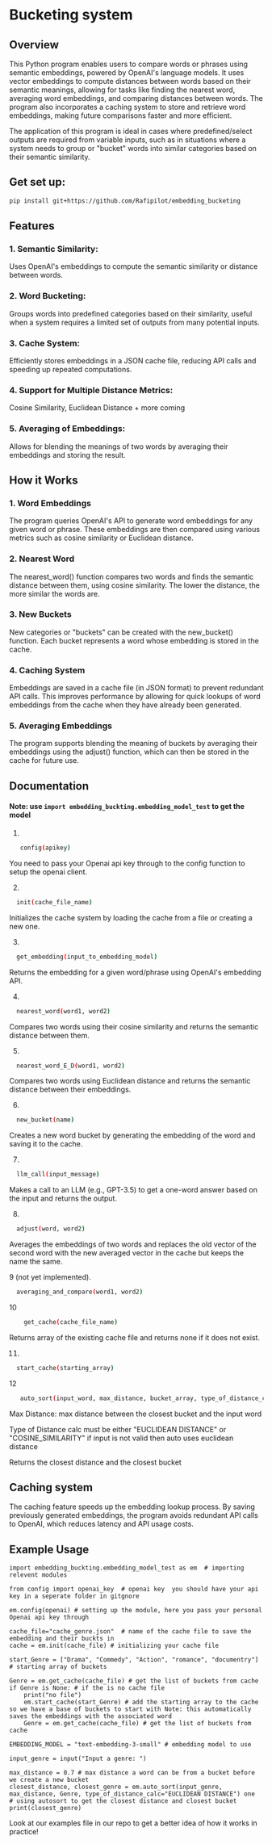 # Bucketing system 

## Overview
This Python program enables users to compare words or phrases using semantic embeddings, powered by OpenAI's language models. It uses vector embeddings to compute distances between words based on their semantic meanings, allowing for tasks like finding the nearest word, averaging word embeddings, and comparing distances between words. The program also incorporates a caching system to store and retrieve word embeddings, making future comparisons faster and more efficient.

The application of this program is ideal in cases where predefined/select outputs are required from variable inputs, such as in situations where a system needs to group or "bucket" words into similar categories based on their semantic similarity. 


## Get set up: 
```bash
pip install git+https://github.com/Rafipilot/embedding_bucketing
```


## Features
### 1. Semantic Similarity:
Uses OpenAI's embeddings to compute the semantic similarity or distance between words.
### 2. Word Bucketing: 
Groups words into predefined categories based on their similarity, useful when a system requires a limited set of outputs from many potential inputs.
### 3. Cache System: 

Efficiently stores embeddings in a JSON cache file, reducing API calls and speeding up repeated computations.
### 4. Support for Multiple Distance Metrics:
Cosine Similarity, Euclidean Distance + more coming
### 5. Averaging of Embeddings:
Allows for blending the meanings of two words by averaging their embeddings and storing the result.

## How it Works

### 1. Word Embeddings
The program queries OpenAI's API to generate word embeddings for any given word or phrase. These embeddings are then compared using various metrics such as cosine similarity or Euclidean distance.

### 2. Nearest Word
The nearest_word() function compares two words and finds the semantic distance between them, using cosine similarity. The lower the distance, the more similar the words are.

### 3. New Buckets
New categories or "buckets" can be created with the new_bucket() function. Each bucket represents a word whose embedding is stored in the cache.

### 4. Caching System
Embeddings are saved in a cache file (in JSON format) to prevent redundant API calls. This improves performance by allowing for quick lookups of word embeddings from the cache when they have already been generated.

### 5. Averaging Embeddings
The program supports blending the meaning of buckets by averaging their embeddings using the adjust() function, which can then be stored in the cache for future use.



## Documentation

#### Note: use ```import embedding_buckting.embedding_model_test``` to get the model

1.
```bash
   config(apikey)
```
You need to pass your Openai api key through to the config function to setup the openai client.


2.
 ```bash
   init(cache_file_name)
  ```
Initializes the cache system by loading the cache from a file or creating a new one.

3.
 ```bash
   get_embedding(input_to_embedding_model)
  ```
Returns the embedding for a given word/phrase using OpenAI's embedding API.

4.
 ```bash
   nearest_word(word1, word2)
  ```
Compares two words using their cosine similarity and returns the semantic distance between them.

5.
 ```bash
   nearest_word_E_D(word1, word2)
  ```
Compares two words using Euclidean distance and returns the semantic distance between their embeddings.

6.
 ```bash
   new_bucket(name)
  ```
Creates a new word bucket by generating the embedding of the word and saving it to the cache.

7.
 ```bash
   llm_call(input_message)
  ```
Makes a call to an LLM (e.g., GPT-3.5) to get a one-word answer based on the input and returns the output.

8.
 ```bash
   adjust(word, word2)
  ```
Averages the embeddings of two words and replaces the old vector of the second word with the new averaged vector in the cache but keeps the name the same.

9 (not yet implemented). 
 ```bash
   averaging_and_compare(word1, word2)
  ```

10
```bash
    get_cache(cache_file_name)
```
Returns array of the existing cache file and returns none if it does not exist.

11.
 ```bash
   start_cache(starting_array)
```
12
```bash
   auto_sort(input_word, max_distance, bucket_array, type_of_distance_calc) 
  ```
Max Distance: max distance between the closest bucket and the input word

Type of Distance calc must be either "EUCLIDEAN DISTANCE" or "COSINE_SIMILARITY" if input is not valid then auto uses euclidean distance

Returns the closest distance and the closest bucket


## Caching system
The caching feature speeds up the embedding lookup process. By saving previously generated embeddings, the program avoids redundant API calls to OpenAI, which reduces latency and API usage costs.

## Example Usage
```shell
import embedding_buckting.embedding_model_test as em  # importing relevent modules

from config import openai_key  # openai key  you should have your api key in a seperate folder in gitgnore

em.config(openai) # setting up the module, here you pass your personal Openai api key through

cache_file="cache_genre.json"  # name of the cache file to save the embedding and their buckts in
cache = em.init(cache_file) # initializing your cache file

start_Genre = ["Drama", "Commedy", "Action", "romance", "documentry"]  # starting array of buckets 

Genre = em.get_cache(cache_file) # get the list of buckets from cache  
if Genre is None: # if the is no cache file
    print("no file")
    em.start_cache(start_Genre) # add the starting array to the cache so we have a base of buckets to start with Note: this automatically saves the embeddings with the associated word
    Genre = em.get_cache(cache_file) # get the list of buckets from cache

EMBEDDING_MODEL = "text-embedding-3-small" # embedding model to use

input_genre = input("Input a genre: ")

max_distance = 0.7 # max distance a word can be from a bucket before we create a new bucket
closest_distance, closest_genre = em.auto_sort(input_genre, max_distance, Genre, type_of_distance_calc="EUCLIDEAN DISTANCE") one  # using autosort to get the closest distance and closest bucket
print(closest_genre)
```
Look at our examples file in our repo to get a better idea of how it works in practice!
